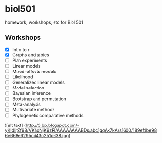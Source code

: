# biol501
homework, workshops, etc for Biol 501

## Workshops
- [x] Intro to r
- [x] Graphs and tables
- [ ] Plan experiments
- [ ] Linear models
- [ ] Mixed-effects models
- [ ] Likelihood
- [ ] Generalized linear models
- [ ] Model selection
- [ ] Bayesian inference
- [ ] Bootstrap and permutation
- [ ] Meta-analysis 
- [ ] Multivariate methods
- [ ] Phylogenetic comparative methods

![alt text] (http://3.bp.blogspot.com/-yKIdljtZf98/VKhoNjK9zRI/AAAAAAAABDs/abc1gqAk7kA/s1600/189ef4be986e668e6295cd43c251d638.jpg)


